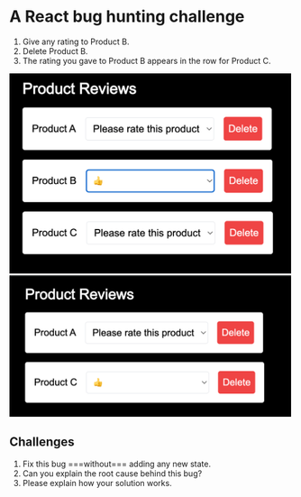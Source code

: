 # A React bug hunting challenge

1. Give any rating to Product B.
2. Delete Product B.
3. The rating you gave to Product B appears in the row for Product C.

<img src="image.png" width="500"/>
<img src="image-1.png" width="500"/>

## Challenges

1. Fix this bug ===without=== adding any new state.
2. Can you explain the root cause behind this bug?
3. Please explain how your solution works.
